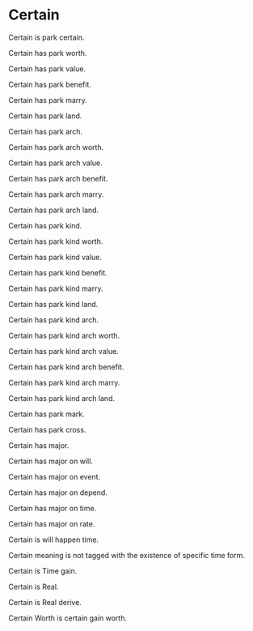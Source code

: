 # Certain

Certain is park certain.

Certain has park worth.

Certain has park value.

Certain has park benefit.

Certain has park marry.

Certain has park land.

Certain has park arch.

Certain has park arch worth.

Certain has park arch value.

Certain has park arch benefit.

Certain has park arch marry.

Certain has park arch land.

Certain has park kind.

Certain has park kind worth.

Certain has park kind value.

Certain has park kind benefit.

Certain has park kind marry.

Certain has park kind land.

Certain has park kind arch.

Certain has park kind arch worth.

Certain has park kind arch value.

Certain has park kind arch benefit.

Certain has park kind arch marry.

Certain has park kind arch land.

Certain has park mark.

Certain has park cross.

Certain has major.

Certain has major on will.

Certain has major on event.

Certain has major on depend.

Certain has major on time.

Certain has major on rate.

Certain is will happen time.

Certain meaning is not tagged with the existence of specific time form.

Certain is Time gain.

Certain is Real.

Certain is Real derive.

Certain Worth is certain gain worth.